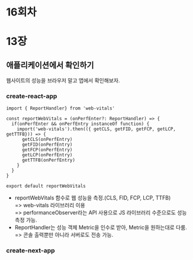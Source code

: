# 16회차

# 13장

## 애플리케이션에서 확인하기

웹사이트의 성능을 브라우저 말고 앱에서 확인해보자.

### create-react-app

```JS
import { ReportHandler} from 'web-vitals'

const reportWebVitals = (onPerfEnter?: ReportHandler) => {
  if(onPerfEnter && onPerfEntry instanceOf function) {
    import('web-vitals').then(({ getCLS, getFID, getFCP, getLCP, getTTFB})) => {
      getCLS(onPerfEntry)
      getFID(onPerfEntry)
      getFCP(onPerfEntry)
      getLCP(onPerfEntry)
      getTTFB(onPerfEntry)
    }
  }
}

export default reportWebVitals
```

- reportWebVitals 함수로 웹 성능을 측정.(CLS, FID, FCP, LCP, TTFB)  
  => web-vitals 라이브러리 이용  
  => performanceObserver라는 API 사용으로 JS 라이브러리 수준으로도 성능 측정 가능.
- ReportHandler는 성능 객체 Metric을 인수로 받아, Metric을 원하는대로 다룸.  
  => 콘솔 출력뿐만 아니라 서버로도 전송 가능.

### create-next-app
